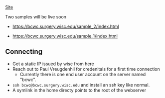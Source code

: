 [Site](https://bcwc.surgery.wisc.edu/)

Two samples will be live soon

* https://bcwc.surgery.wisc.edu/sample_2/index.html

* https://bcwc.surgery.wisc.edu/sample_1/index.html

## Connecting

* Get a static IP issued by wisc from here
* Reach out to Paul Vreugdenhil for credenitals for a first time connection
  * Currently there is one end user account on the server named "bcwc".
* `ssh bcwc@bcwc.surgery.wisc.edu` and install an ssh key like normal. 
* A symlink in the home directy points to the root of the webserver

